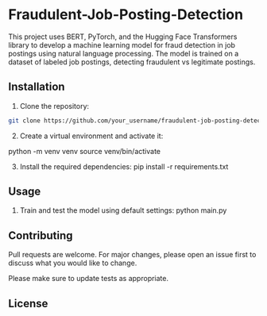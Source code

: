 # Fraudulent-Job-Posting-Detection

This project uses BERT, PyTorch, and the Hugging Face Transformers library to develop a machine learning model for fraud detection in job postings using natural language processing. The model is trained on a dataset of labeled job postings, detecting fraudulent vs legitimate postings.

## Installation

1. Clone the repository:
```bash
git clone https://github.com/your_username/fraudulent-job-posting-detection.git
```

2. Create a virtual environment and activate it:

python -m venv venv
source venv/bin/activate

3. Install the required dependencies:
pip install -r requirements.txt

## Usage

1. Train and test the model using default settings:
python main.py

## Contributing
Pull requests are welcome. For major changes, please open an issue first to discuss what you would like to change.

Please make sure to update tests as appropriate.

## License
